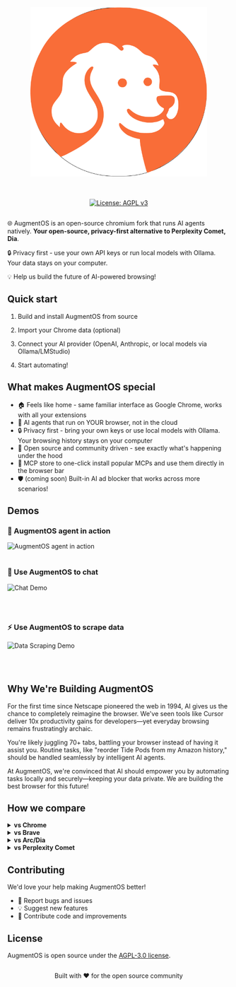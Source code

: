 <div align="center">
<img src="packages/browseros/resources/logo.png" alt="AugmentOS" width="400">

<br></br>
[![License: AGPL v3](https://img.shields.io/badge/License-AGPL%20v3-blue.svg)](LICENSE)
<br />
</div>

## 
🌐 AugmentOS is an open-source chromium fork that runs AI agents natively. **Your open-source, privacy-first alternative to Perplexity Comet, Dia**.

🔒 Privacy first - use your own API keys or run local models with Ollama. Your data stays on your computer.

💡 Help us build the future of AI-powered browsing!

## Quick start

1. Build and install AugmentOS from source

2. Import your Chrome data (optional)

3. Connect your AI provider (OpenAI, Anthropic, or local models via Ollama/LMStudio)

4. Start automating!

## What makes AugmentOS special
- 🏠 Feels like home - same familiar interface as Google Chrome, works with all your extensions
- 🤖 AI agents that run on YOUR browser, not in the cloud
- 🔒 Privacy first - bring your own keys or use local models with Ollama. Your browsing history stays on your computer
- 🚀 Open source and community driven - see exactly what's happening under the hood
- 🤝 MCP store to one-click install popular MCPs and use them directly in the browser bar
- 🛡️ (coming soon) Built-in AI ad blocker that works across more scenarios!  

## Demos

### 🤖 AugmentOS agent in action
![AugmentOS agent in action](docs/videos/browserOS-agent-in-action.gif)
<br/><br/>

### 💬 Use AugmentOS to chat

![Chat Demo](docs/videos/nxtscape-agent.gif)

<br/><br/>

### ⚡ Use AugmentOS to scrape data

![Data Scraping Demo](docs/videos/browserOS-agent-in-action.gif)

<br/><br/>

## Why We're Building AugmentOS

For the first time since Netscape pioneered the web in 1994, AI gives us the chance to completely reimagine the browser. We've seen tools like Cursor deliver 10x productivity gains for developers—yet everyday browsing remains frustratingly archaic.

You're likely juggling 70+ tabs, battling your browser instead of having it assist you. Routine tasks, like "reorder Tide Pods from my Amazon history," should be handled seamlessly by intelligent AI agents.

At AugmentOS, we're convinced that AI should empower you by automating tasks locally and securely—keeping your data private. We are building the best browser for this future!

## How we compare

<details>
<summary><b>vs Chrome</b></summary>
<br>
While we're grateful for Google open-sourcing Chromium, but Chrome hasn't evolved much in 10 years. No AI features, no automation, no MCP support.
</details>

<details>
<summary><b>vs Brave</b></summary>
<br>
We love what Brave started, but they've spread themselves too thin with crypto, search, VPNs. We're laser-focused on AI-powered browsing.
</details>

<details>
<summary><b>vs Arc/Dia</b></summary>
<br>
Many loved Arc, but it was closed source. When they abandoned users, there was no recourse. We're 100% open source - fork it anytime!
</details>

<details>
<summary><b>vs Perplexity Comet</b></summary>
<br>
They're a search/ad company. Your browser history becomes their product. We keep everything local.
</details>

## Contributing

We'd love your help making AugmentOS better!

- 🐛 Report bugs and issues
- 💡 Suggest new features
- 🚀 Contribute code and improvements

## License

AugmentOS is open source under the [AGPL-3.0 license](LICENSE).

## 

<p align="center">
Built with ❤️ for the open source community
</p>
